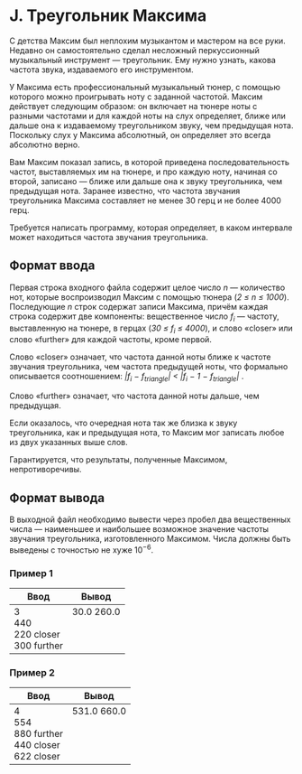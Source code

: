 # J. Треугольник Максима

С детства Максим был неплохим музыкантом и мастером на все руки. Недавно он самостоятельно сделал несложный перкуссионный музыкальный инструмент — треугольник. Ему нужно узнать, какова частота звука, издаваемого его инструментом.

У Максима есть профессиональный музыкальный тюнер, с помощью которого можно проигрывать ноту с заданной частотой. Максим действует следующим образом: он включает на тюнере ноты с разными частотами и для каждой ноты на слух определяет, ближе или дальше она к издаваемому треугольником звуку, чем предыдущая нота. Поскольку слух у Максима абсолютный, он определяет это всегда абсолютно верно.

Вам Максим показал запись, в которой приведена последовательность частот, выставляемых им на тюнере, и про каждую ноту, начиная со второй, записано — ближе или дальше она к звуку треугольника, чем предыдущая нота. Заранее известно, что частота звучания треугольника Максима составляет не менее 30 герц и не более 4000 герц.

Требуется написать программу, которая определяет, в каком интервале может находиться частота звучания треугольника.

## Формат ввода
Первая строка входного файла содержит целое число *n* — количество нот, которые воспроизводил Максим с помощью тюнера (*2 ≤ n ≤ 1000*). Последующие *n* строк содержат записи Максима, причём каждая строка содержит две компоненты: вещественное число *f<sub>i</sub>* — частоту, выставленную на тюнере, в герцах (*30 ≤ f<sub>i</sub> ≤ 4000*), и слово «closer» или слово «further» для каждой частоты, кроме первой.

Слово «closer» означает, что частота данной ноты ближе к частоте звучания треугольника, чем частота предыдущей ноты, что формально описывается соотношением: *|f<sub>i</sub> − f<sub>triangle</sub>| < |f<sub>i</sub> − 1 − f<sub>triangle</sub>|* .

Слово «further» означает, что частота данной ноты дальше, чем предыдущая.

Если оказалось, что очередная нота так же близка к звуку треугольника, как и предыдущая нота, то Максим мог записать любое из двух указанных выше слов.

Гарантируется, что результаты, полученные Максимом, непротиворечивы.

## Формат вывода
В выходной файл необходимо вывести через пробел два вещественных числа — наименьшее и наибольшее возможное значение частоты звучания треугольника, изготовленного Максимом. Числа должны быть выведены с точностью не хуже 10<sup>−6</sup>.

### Пример 1
Ввод | Вывод
---| ---
3 <br> 440 <br> 220 closer <br> 300 further | 30.0 260.0 <br><br><br><br>

### Пример 2
Ввод | Вывод
---| ---
4 <br> 554 <br> 880 further <br> 440 closer <br> 622 closer | 531.0 660.0 <br><br><br><br><br>
